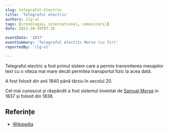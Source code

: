 ```yaml
---
slug: telegraful-electric
title: 'Telegraful electric'
authors: ilg-ul
tags: [cronologie, international, comunicatii]
date: 2023-10-30T07:35

eventDate: '1837'
eventSummary: 'Telegraful electric Morse (cu fir)'
reportedBy: 'ilg-ul'

---
```


Telegraful electric a fost primul sistem care a permis transmiterea
mesajelor text cu o viteza mai mare decât permitea transportul fizic
la acea dată.

<!-- truncate -->

A fost folosit din anii 1840 până târziu în secolul 20.

Cel mai cunoscut și răspândit a fost sistemul
inventat de
[Samuel Morse](https://en.wikipedia.org/wiki/Samuel_Morse) in 1837 și
folosit din 1838.

## Referințe

- [Wikipedia](https://en.wikipedia.org/wiki/Electrical_telegraph)
